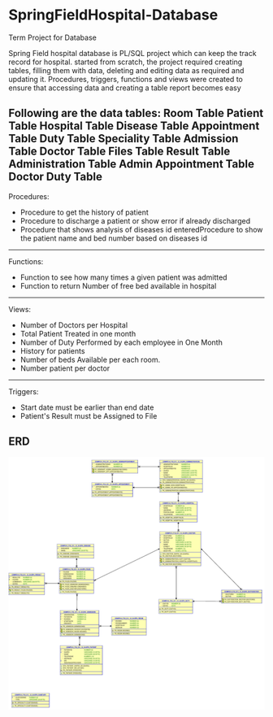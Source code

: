 # SpringFieldHospital-Database
Term Project for Database

Spring Field hospital database is PL/SQL project which can keep the track record for hospital. started from scratch, the project required creating tables, filling them with data, deleting and editing data as required and updating it. Procedures, triggers, functions and views were created to ensure that accessing data and creating a table report becomes easy 

Following are the data tables:
Room Table
Patient Table
Hospital Table
Disease Table
Appointment Table
Duty Table
Speciality Table
Admission Table
Doctor Table
Files Table
Result Table
Administration Table
Admin Appointment Table
Doctor Duty Table
-------------------------
Procedures:

- Procedure to get the history of patient
- Procedure to discharge a patient or show error if already discharged
- Procedure that shows analysis of diseases id enteredProcedure to show the patient name and bed 
number based on diseases id
-------------------
Functions:

- Function to see how many times a given patient was admitted
- Function to return Number of free bed available in hospital
-------------------
Views:

- Number of Doctors per Hospital
- Total Patient Treated in one month
- Number of Duty Performed by each employee in One Month
- History for patients
- Number of beds Available per each room.
- Number patient per doctor
--------------------
Triggers:
- Start date must be earlier than end date
- Patient's Result must be Assigned to File

## ERD 
<img src="image/1.jpg"/><br/>
